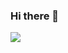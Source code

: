 ### Hi there 👋

![](https://komarev.com/ghpvc/?username=lfbos&color=brightgreen)


<!--![Luis's GitHub stats](https://github-readme-stats.vercel.app/api?username=lfbos&count_private=true)-->

<!--
**lfbos/lfbos** is a ✨ _special_ ✨ repository because its `README.md` (this file) appears on your GitHub profile.

Here are some ideas to get you started:

- 🔭 I’m currently working on ...
- 🌱 I’m currently learning ...
- 👯 I’m looking to collaborate on ...
- 🤔 I’m looking for help with ...
- 💬 Ask me about ...
- 📫 How to reach me: ...
- 😄 Pronouns: ...
- ⚡ Fun fact: ...
-->
